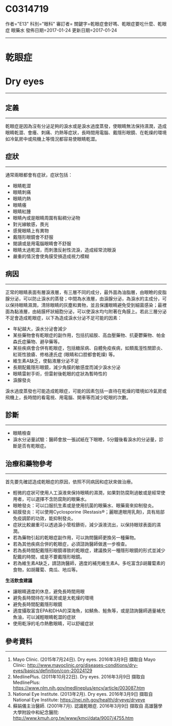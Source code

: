 # C0314719
作者="E13"
科別="眼科"
審訂者=
關鍵字=乾眼症會好嗎、乾眼症要吃什麼、乾眼症 眼藥水
發佈日期=2017-01-24
更新日期=2017-01-24

----------
# 乾眼症
# Dry eyes
----------
## 定義
----------

乾眼症是因為沒有分泌足夠的淚水或是淚水過度蒸發，使眼睛無法保持濕潤，造成眼睛乾澀、會癢、刺痛、灼熱等症狀，長時間用電腦、戴隱形眼鏡、在乾燥的環境如冷氣房中或飛機上等情況都容易使眼睛乾澀。

## 症狀
----------

通常兩眼都會有症狀，症狀包括：

- 眼睛乾澀
- 眼睛刺痛
- 眼睛灼熱
- 眼睛癢
- 眼睛紅腫
- 眼睛內或是眼睛周圍有黏稠分泌物
- 對光線敏感，畏光
- 感覺眼睛上有異物
- 戴隱形眼鏡會不舒服
- 閱讀或是用電腦眼睛會不舒服
- 眼睛太過乾澀，而刺激反射性流淚，造成經常流眼淚
- 嚴重的情況會使角膜受損造成視力模糊
## 病因
----------

正常的眼睛表面有層淚液層，有三層不同的成分，最外面為油脂層，由眼瞼的皮脂腺分泌，可以防止淚水的蒸發；中間為水液層，由淚腺分泌，為淚水的主成分，可以保持眼睛濕潤，清除眼睛的灰塵和異物，並且保護眼睛避免受到細菌感染；最裡面為黏液層，由結膜杯狀細胞分泌，可以使淚水均勻附著在角膜上。若此三層分泌不足會造成乾眼症，以下為造成淚水分泌不足可能的因素：

- 年紀越大，淚水分泌會減少
- 某些藥物會有乾眼症的副作用，包括抗組胺、高血壓藥物、抗憂鬱藥物、帕金森氏症藥物、避孕藥等。
- 某些疾病會合併有乾眼症，包括糖尿病、自體免疫疾病，如類風溼性關節炎、紅斑性狼瘡、修格連氏症  (眼睛和口腔都會乾燥) 等。
- 維生素A缺乏，使黏液層分泌不足
- 長期配戴隱形眼鏡，減少角膜的敏感度而減少淚水分泌
- 眼睛雷射手術，但雷射後乾眼的症狀為暫時性的
- 淚腺發炎

淚水過度蒸發也可能造成乾眼症，可能的因素包括一直待在乾燥的環境如冷氣房或飛機上，長時間的看電視、用電腦、開車等而減少眨眼的次數。

## 診斷
----------
- 眼睛檢查
- 淚水分泌量試驗：醫師會放一張試紙在下眼瞼，5分鐘後看淚水的分泌量，診斷是否有乾眼症。
## 治療和藥物參考
----------

首先要先確認造成乾眼症的原因，依照不同病因和症狀來做治療。

- 輕微的症狀可使用人工淚液來保持眼睛的濕潤，如果對防腐劑過敏或是經常使用者，可以選擇不含防腐劑的眼藥水。
- 眼瞼發炎：可以口服抗生素或是使用抗菌的眼藥水、眼藥膏來抑制發炎。
- 結膜發炎：可以使用Cyclosporine (Restasis®；麗眼達眼用乳劑)，具有局部免疫調節的功效，能抑制發炎。
- 症狀比較嚴重可以透過淚小管栓篩術，減少淚液流出，以保持眼球表面的濕潤。
- 若為藥物引起的乾眼症副作用，可以詢問醫師更換另一種藥物。
- 若為其他疾病合併的乾眼症，必須諮詢醫師做進一步檢查。
- 若為長時間配戴隱形眼鏡導致的乾眼症，建議換另一種隱形眼鏡的形式並減少配戴的時間，或是不要戴隱形眼鏡。
- 若為維生素A缺乏，請諮詢醫師，適度的補充維生素A，多吃富含β胡蘿蔔素的食物，如胡蘿蔔、南瓜、地瓜等。 

**生活飲食建議**

- 讓眼睛適度的休息，避免長時間用眼
- 避免長時間待在冷氣房或是太乾燥的環境
- 避免長時間配戴隱形眼鏡
- 適度攝取富含EPA和DHA的深海魚，如鯖魚、鮭魚等，或是諮詢醫師適量補充魚油，可以減輕眼睛乾澀的症狀
- 使用乾淨的毛巾熱敷眼睛，可以舒緩症狀
## 參考資料
----------
1. Mayo Clinic. (2015年7月24日). Dry eyes. 2016年3月9日 擷取自 Mayo Clinic: 
  http://www.mayoclinic.org/diseases-conditions/dry-eyes/basics/definition/con-20024129
2. MedlinePlus. (2011年10月22日). Dry eyes. 2016年3月9日 擷取自 MedlinePlus: 
  https://www.nlm.nih.gov/medlineplus/ency/article/003087.htm
3. National Eye Institute. (2013年2月). Dry eyes. 2016年3月9日 擷取自 National Eye Institute: 
  https://nei.nih.gov/health/dryeye/dryeye
4. 蘇娟儀主治醫師. (2001年7月). 認識乾眼症. 2016年3月9日 擷取自 高雄醫學大學附設中和紀念醫院: 
  http://www.kmuh.org.tw/www/kmcj/data/9007/4755.htm

